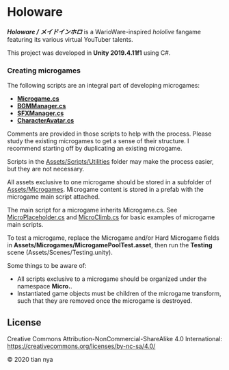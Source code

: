 # Holoware
***Holoware / メイドインホロ*** is a WarioWare-inspired *hololive* fangame featuring its various virtual YouTuber talents. 

This project was developed in **Unity 2019.4.11f1** using C#.

### Creating microgames

The following scripts are an integral part of developing microgames:
- **[Microgame.cs](Assets/Scripts/System/Microgame.cs)**
- **[BGMManager.cs](Assets/Scripts/System/BGMManager.cs)**
- **[SFXManager.cs](Assets/Scripts/System/SFXManager.cs)**
- **[CharacterAvatar.cs](Assets/Scripts/UI/CharacterAvatar.cs)**

Comments are provided in those scripts to help with the process. Please study the existing microgames to get a sense of their structure. I recommend starting off by duplicating an existing microgame.

Scripts in the [Assets/Scripts/Utilities](Assets/Scripts/Utilities) folder may make the process easier, but they are not necessary.

All assets exclusive to one microgame should be stored in a subfolder of [Assets/Microgames](Assets/Microgames). Microgame content is stored in a prefab with the microgame main script attached.

The main script for a microgame inherits Microgame.cs. See [MicroPlaceholder.cs](Assets/Microgames/Placeholder/MicroPlaceholder.cs) and [MicroClimb.cs](Assets/Microgames/Climb/MicroClimb.cs) for basic examples of microgame main scripts.

To test a microgame, replace the Microgame and/or Hard Microgame fields in **Assets/Microgames/MicrogamePoolTest.asset**, then run the **Testing** scene (Assets/Scenes/Testing.unity).

Some things to be aware of:
- All scripts exclusive to a microgame should be organized under the namespace **Micro.<microgame name>**.
- Instantiated game objects must be children of the microgame transform, such that they are removed once the microgame is destroyed.

## License

Creative Commons Attribution-NonCommercial-ShareAlike 4.0 International: https://creativecommons.org/licenses/by-nc-sa/4.0/

© 2020 tian nya
